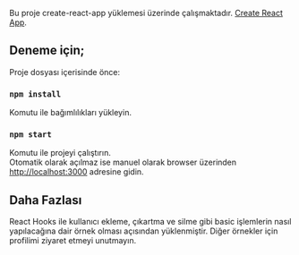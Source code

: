 Bu proje create-react-app yüklemesi üzerinde çalışmaktadır. [Create React App](https://github.com/facebook/create-react-app).

## Deneme için;

Proje dosyası içerisinde önce:

### `npm install`

Komutu ile bağımlılıkları yükleyin.<br>

### `npm start`

Komutu ile projeyi çalıştırın.<br>
Otomatik olarak açılmaz ise manuel olarak browser üzerinden [http://localhost:3000](http://localhost:3000) adresine gidin.

## Daha Fazlası

React Hooks ile kullanıcı ekleme, çıkartma ve silme gibi basic işlemlerin nasıl yapılacağına dair örnek olması açısından yüklenmiştir. Diğer örnekler için profilimi ziyaret etmeyi unutmayın.
